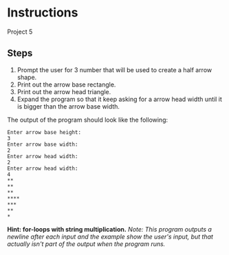 # Instructions
Project 5

## Steps
1. Prompt the user for 3 number that will be used to create a half arrow shape.
2. Print out the arrow base rectangle.
3. Print out the arrow head triangle.
4. Expand the program so that it keep asking for a arrow head width until it is bigger than the arrow base width.


The output of the program should look like the following:
```
Enter arrow base height:
3
Enter arrow base width:
2
Enter arrow head width:
2
Enter arrow head width:
4
**
**
**
****
***
**
*
```
**Hint: for-loops with string multiplication.**
*Note: This program outputs a newline after each input and the example show the user's input, but that actually isn't part of the output when the program runs.*